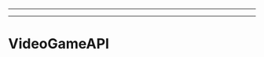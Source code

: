 ---------------------------------------------------------------------------------------------
----------------------------------------------------------------------------------------------------
# VideoGameAPI
